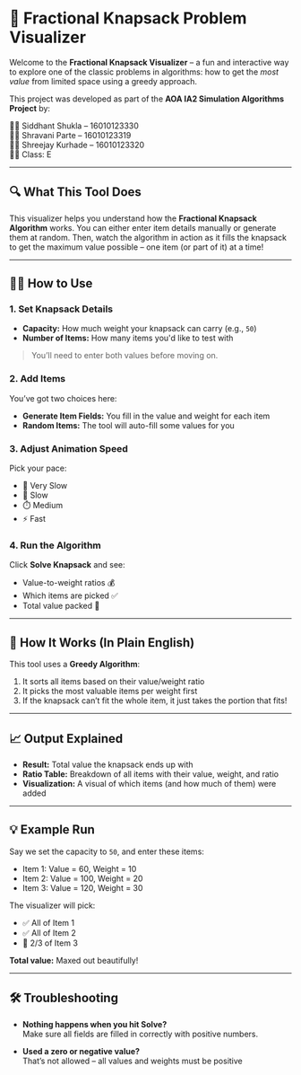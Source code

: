 # 🧮 Fractional Knapsack Problem Visualizer

Welcome to the **Fractional Knapsack Visualizer** – a fun and interactive way to explore one of the classic problems in algorithms: how to get the *most value* from limited space using a greedy approach.

This project was developed as part of the **AOA IA2 Simulation Algorithms Project** by:

👨‍🎓 Siddhant Shukla – 16010123330  
👩‍🎓 Shravani Parte – 16010123319  
👨‍🎓 Shreejay Kurhade – 16010123320  
🧑‍🏫 Class: E

---

## 🔍 What This Tool Does

This visualizer helps you understand how the **Fractional Knapsack Algorithm** works. You can either enter item details manually or generate them at random. Then, watch the algorithm in action as it fills the knapsack to get the maximum value possible – one item (or part of it) at a time!

---

## 🧑‍💻 How to Use

### 1. Set Knapsack Details

- **Capacity:** How much weight your knapsack can carry (e.g., `50`)
- **Number of Items:** How many items you'd like to test with

> You’ll need to enter both values before moving on.

### 2. Add Items

You’ve got two choices here:

- **Generate Item Fields:** You fill in the value and weight for each item
- **Random Items:** The tool will auto-fill some values for you

### 3. Adjust Animation Speed

Pick your pace:

- 🐢 Very Slow
- 🐌 Slow
- ⏱️ Medium
- ⚡ Fast

### 4. Run the Algorithm

Click **Solve Knapsack** and see:

- Value-to-weight ratios 💰
- Which items are picked ✅
- Total value packed 🎯

---

## 🧠 How It Works (In Plain English)

This tool uses a **Greedy Algorithm**:

1. It sorts all items based on their value/weight ratio
2. It picks the most valuable items per weight first
3. If the knapsack can’t fit the whole item, it just takes the portion that fits!

---

## 📈 Output Explained

- **Result:** Total value the knapsack ends up with
- **Ratio Table:** Breakdown of all items with their value, weight, and ratio
- **Visualization:** A visual of which items (and how much of them) were added

---

## 💡 Example Run

Say we set the capacity to `50`, and enter these items:

- Item 1: Value = 60, Weight = 10  
- Item 2: Value = 100, Weight = 20  
- Item 3: Value = 120, Weight = 30  

The visualizer will pick:

- ✅ All of Item 1
- ✅ All of Item 2
- 🧩 2/3 of Item 3  

**Total value:** Maxed out beautifully!

---

## 🛠️ Troubleshooting

- **Nothing happens when you hit Solve?**  
  Make sure all fields are filled in correctly with positive numbers.

- **Used a zero or negative value?**  
  That’s not allowed – all values and weights must be positive
